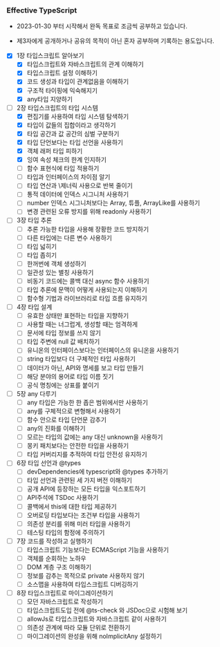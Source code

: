 ### Effective TypeScript
- 2023-01-30 부터 시작해서 완독 목표로 조금씩 공부하고 있습니다.

- 제3자에게 공개하거나 공유의 목적이 아닌 혼자 공부하며 기록하는 용도입니다.

- [x] 1장 타입스크립트 알아보기
	- [x] 타입스크립트와 자바스크립트의 관계 이해하기
	- [x] 타입스크립트 설정 이해하기
	- [x] 코드 생성과 타입이 관계없음을 이해하기
	- [x] 구조적 타이핑에 익숙해지기
	- [x] any타입 지양하기
- [ ] 2장 타입스크립트의 타입 시스템
	- [x] 편집기를 사용하여 타입 시스템 탐색하기
	- [x] 타입이 값들의 집합이라고 생각하기
	- [x] 타입 공간과 값 공간의 심벌 구분하기
	- [x] 타입 단언보다는 타입 선언을 사용하기
	- [x] 객체 래퍼 타입 피하기
	- [x] 잉여 속성 체크의 한계 인지하기
	- [ ] 함수 표현식에 타입 적용하기
	- [ ] 타입과 인터페이스의 차이점 알기
	- [ ] 타입 연산과 \제너릭 사용으로 반복 줄이기
	- [ ] 통적 데이터에 인덱스 시그니처 사용하기
	- [ ] number 인덱스 시그니처보다는 Array, 튜플, ArrayLike를 사용하기
	- [ ] 변경 관련된 오류 방지를 위해 readonly 사용하기
- [ ] 3장 타입 추론
	- [ ] 추론 가능한 타입을 사용해 장황한 코드 방지하기
	- [ ] 다른 타입에는 다른 변수 사용하기
	- [ ] 타입 넓히기
	- [ ] 타입 좁히기
	- [ ] 한꺼번에 객체 생성하기
	- [ ] 일관성 있는 별칭 사용하기
	- [ ] 비동기 코드에는 콜백 대신 async 함수 사용하기
	- [ ] 타입 추론에 문맥이 어떻게 사용되는지 이해하기
	- [ ] 함수형 기법과 라이브러리로 타입 흐름 유지하기
- [ ] 4장 타입 설계
	- [ ] 유효한 상태만 표현하는 타입을 지향하기
	- [ ] 사용할 때는 너그럽게, 생성할 때는 엄격하게
	- [ ] 문서에 타입 정보를 쓰지 않기
	- [ ] 타입 주변에 null 값 배치하기
	- [ ] 유니온의 인터페이스보다는 인터페이스의 유니온을 사용하기
	- [ ] string 타입보다 더 구체적인 타입 사용하기
	- [ ] 데이터가 아닌, API와 명세를 보고 타입 만들기
	- [ ] 해당 분야의 용어로 타입 이름 짓기
	- [ ] 공식 명칭에는 상표를 붙이기
- [ ] 5장 any 다루기
	- [ ] any 타입은 가능한 한 좁은 범위에서만 사용하기
	- [ ] any를 구체적으로 변형해서 사용하기
	- [ ] 함수 안으로 타입 단언문 감추기
	- [ ] any의 진화를 이해하기
	- [ ] 모르는 타입의 값에는 any 대신 unknown을 사용하기
	- [ ] 몽키 패치보다는 안전한 타입을 사용하기
	- [ ] 타입 커버리지를 추적하여 타입 안전성 유지하기
- [ ] 6장 타입 선언과 @types
	- [ ] devDependencies에 typescript와 @types 추가하기
	- [ ] 타입 선언과 관련된 세 가지 버전 이해하기
	- [ ] 공개 API에 등장하는 모든 타입을 익스포트하기
	- [ ] API주석에 TSDoc 사용하기
	- [ ] 콜백에서 this에 대한 타입 제공하기
	- [ ] 오버로딩 타입보다는 조건부 타입을 사용하기
	- [ ] 의존성 분리를 위해 미러 타입을 사용하기
	- [ ] 테스팅 타입의 함정에 주의하기
- [ ] 7장 코드를 작성하고 실행하기
	- [ ] 타입스크립트 기능보다는 ECMAScript 기능을 사용하기
	- [ ] 객체를 순회하는 노하우
	- [ ] DOM 계층 구조 이해하기
	- [ ] 정보를 감추는 목적으로 private 사용하지 않기
	- [ ] 소스맵을 사용하여 타입스크립트 디버깅하기
- [ ] 8장 타입스크립트로 마이그레이션하기
	- [ ] 모던 자바스크립트로 작성하기
	- [ ] 타입스크립트도입 전에 @ts-check 와 JSDoc으로 시험해 보기
	- [ ] allowJs로 타입스크립트와 자바스크립트 같이 사용하기
	- [ ] 의존성 관계에 따라 모듈 단위로 전환하기
	- [ ] 마이그레이션의 완성을 위해 noImplicitAny 설정하기